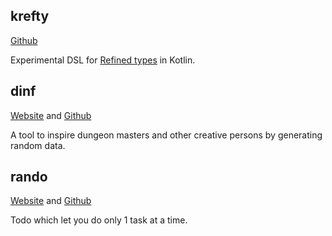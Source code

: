 ## krefty

[Github](https://github.com/ustits/krefty)

Experimental DSL for [Refined types](https://en.wikipedia.org/wiki/Refinement_type) in Kotlin. 

## dinf

[Website](https://dinf.ustits.dev) and [Github](https://github.com/ustits/dinf) 

A tool to inspire dungeon masters and other creative persons by generating random data.

## rando

[Website](https://rando.ustits.dev) and [Github](https://github.com/ustits/rando) 

Todo which let you do only 1 task at a time.
